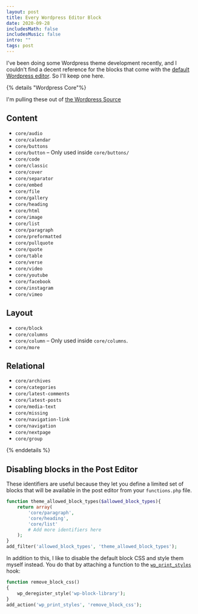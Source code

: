 ```yaml
---
layout: post
title: Every Wordpress Editor Block
date: 2020-09-28
includesMath: false
includesMusic: false
intro: ""
tags: post
---
```


I've been doing some Wordpress theme development recently, and I couldn't find a decent reference for the blocks that come with the [default Wordpress editor](https://developer.wordpress.org/block-editor/developers/). So I'll keep one here.

{% details "Wordpress Core"%}

I'm pulling these out of [the Wordpress Source](https://github.com/WordPress/gutenberg/tree/master/packages/block-library/src)

## Content

- `core/audio`
- `core/calendar`
- `core/buttons`
- `core/button` – Only used inside ```core/buttons/```
- `core/code`
- `core/classic`
- `core/cover`
- `core/separator`
- `core/embed`
- `core/file`
- `core/gallery`
- `core/heading`
- `core/html`
- `core/image`
- `core/list`
- `core/paragraph`
- `core/preformatted`
- `core/pullquote`
- `core/quote`
- `core/table`
- `core/verse`
- `core/video`
- `core/youtube`
- `core/facebook`
- `core/instagram`
- `core/vimeo`

## Layout

- `core/block`
- `core/columns`
- `core/column` – Only used inside `core/columns`.
- `core/more`

## Relational

- `core/archives`
- `core/categories`
- `core/latest-comments`
- `core/latest-posts`
- `core/media-text`
- `core/missing`
- `core/navigation-link`
- `core/navigation`
- `core/nextpage`
- `core/group`

{% enddetails %}

## Disabling blocks in the Post Editor

These identifiers are useful because they let you define a limited set of blocks that will be available in the post editor from your `functions.php` file.

```php
function theme_allowed_block_types($allowed_block_types){
    return array(
		'core/paragraph',
		'core/heading',
        'core/list'
        # Add more identifiers here
	);
}
add_filter('allowed_block_types', 'theme_allowed_block_types');
```

In addition to this, I like to disable the default block CSS and style them myself instead. You do that by attaching a function to  the [```wp_print_styles```](https://developer.wordpress.org/reference/hooks/wp_print_styles/) hook:

```php
function remove_block_css()
{
	wp_deregister_style('wp-block-library');
}
add_action('wp_print_styles', 'remove_block_css');
```
